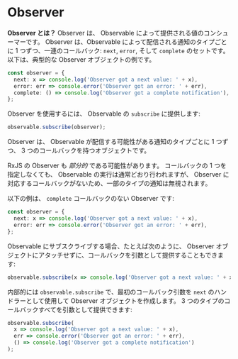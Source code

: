 # Observer

**Observer とは？** Observer は、 Observable によって提供される値のコンシューマーです。 Observer は、Observable によって配信される通知のタイプごとに 1 つずつ、一連のコールバック: `next`, `error`, そして `complete` のセットです。 以下は、典型的な Observer オブジェクトの例です。

```ts
const observer = {
  next: x => console.log('Observer got a next value: ' + x),
  error: err => console.error('Observer got an error: ' + err),
  complete: () => console.log('Observer got a complete notification'),
};
```

Observer を使用するには、 Observable の `subscribe` に提供します:

```ts
observable.subscribe(observer);
```

<span class="informal">Observer は、 Observable が配信する可能性がある通知のタイプごとに 1 つずつ、 3 つのコールバックを持つオブジェクトです。</span>

RxJS の Observer も *部分的* である可能性があります。 コールバックの 1 つを指定しなくても、 Observable の実行は通常どおり行われますが、 Observer に対応するコールバックがないため、一部のタイプの通知は無視されます。

以下の例は、 `complete` コールバックのない Observer です:

```ts
const observer = {
  next: x => console.log('Observer got a next value: ' + x),
  error: err => console.error('Observer got an error: ' + err),
};
```

Observable にサブスクライブする場合、たとえば次のように、 Observer オブジェクトにアタッチせずに、コールバックを引数として提供することもできます:

```ts
observable.subscribe(x => console.log('Observer got a next value: ' + x));
```

内部的には `observable.subscribe` で、最初のコールバック引数を `next` のハンドラーとして使用して Observer オブジェクトを作成します。 3 つのタイプのコールバックすべてを引数として提供できます:

```ts
observable.subscribe(
  x => console.log('Observer got a next value: ' + x),
  err => console.error('Observer got an error: ' + err),
  () => console.log('Observer got a complete notification')
);
```
